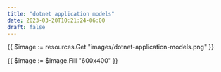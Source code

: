 ```yaml
---
title: "dotnet application models"
date: 2023-03-20T10:21:24-06:00
draft: false
---
```



{{ $image := resources.Get "images/dotnet-application-models.png" }}

{{ $image := $image.Fill "600x400" }}